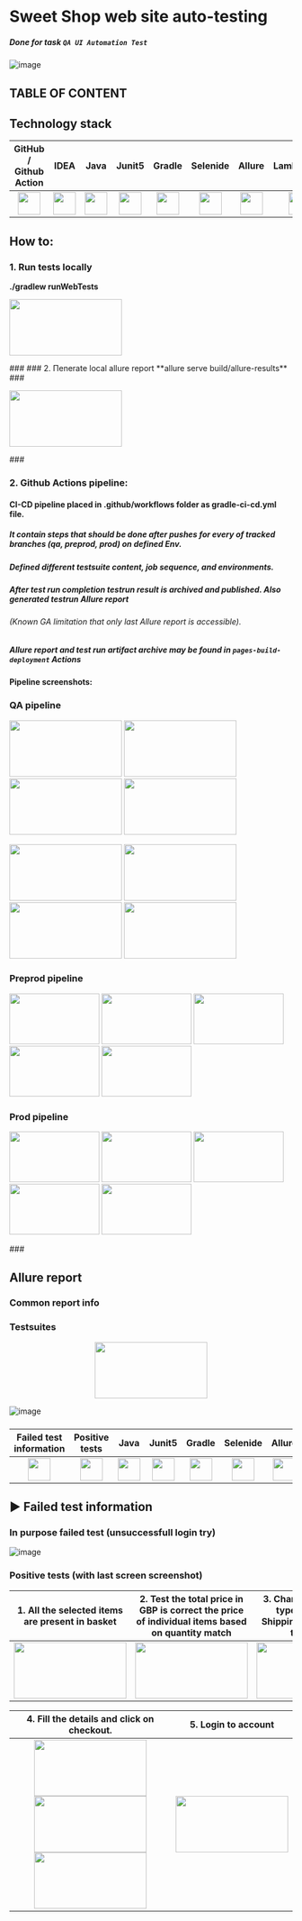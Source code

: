# Sweet Shop web site auto-testing

##### Done for task `QA UI Automation Test`

![image](https://sweetshop.netlify.app/favicon.png)

## TABLE OF CONTENT

## Technology stack

| GitHub / Github Action | IDEA | Java | Junit5 | Gradle | Selenide | Allure | LambdaTest |                                                                                                      
|:----------------------:|:----:|:----:|:------:|:------:|:--------:|:-------:|:---------:|
|<div align="center"> <img src="https://cdn-icons-png.flaticon.com/512/25/25231.png" width="40" height="40"></div> | <img src="https://user-images.githubusercontent.com/38681283/120561799-e88b6300-c40d-11eb-91ba-d4103ef6d4b5.png" width="40" height="40"> | <img src="https://user-images.githubusercontent.com/38681283/120561837-f7721580-c40d-11eb-8590-7b3b0b5eb50d.png" width="40" height="40"> | <img src="https://user-images.githubusercontent.com/38681283/120562013-43bd5580-c40e-11eb-926f-1b8d3dc9e965.png" width="40" height="40"> | <img src="https://user-images.githubusercontent.com/38681283/120562398-fbeafe00-c40e-11eb-9fe7-3a641bf7115c.png" width="40" height="40"> | <img src="https://user-images.githubusercontent.com/38681283/120562458-1c1abd00-c40f-11eb-8ce8-2eb023f3e24f.png" width="40" height="40"> | <img src="https://user-images.githubusercontent.com/38681283/120562749-b5e26a00-c40f-11eb-91d9-641e254428c9.png" width="40" height="40"> | <img src="https://bitrise-steplib-collection.s3.amazonaws.com/steps/lambdatest-upload/assets/icon.svg" width="40" height="40"> |

## How to:
### 1. Run tests locally

**./gradlew runWebTests**
<p align="left"> <img src="https://github.com/user-attachments/assets/3f435505-c3d0-4111-9367-363898184ed2" width="200" height="100"></p>
###
### 2. Пenerate local allure report
**allure serve build/allure-results**
###
<p align="left"> <img src="https://github.com/user-attachments/assets/3dc5ea49-22ca-4f7e-a4d9-0c0cc120e2d5" width="200" height="100"></p>
###

### 2. Github Actions pipeline:
#### CI-CD pipeline placed in .github/workflows folder as gradle-ci-cd.yml file. 
##### It contain steps that should be done after pushes for every of tracked branches (qa, preprod, prod) on defined Env.
##### Defined different testsuite content, job sequence, and environments.
##### After test run completion testrun result is archived and published. Also generated testrun Allure report
###### (Known GA limitation that only last Allure report is accessible).  
##### Allure report and test run artifact archive may be found in `pages-build-deployment` Actions
#### Pipeline screenshots:
### QA pipeline
<p align="left">
    <img src="https://github.com/user-attachments/assets/35a39253-7070-400d-b6e0-515d940fa0c9" width="200" height="100">
    <img src="https://github.com/user-attachments/assets/7fa5d8fc-e69a-4f73-94a0-9bb5b8e724a3" width="200" height="100">
    <img src="https://github.com/user-attachments/assets/3712c8a1-b93a-4eae-abe3-8bd07bfacd26" width="200" height="100">
    <img src="https://github.com/user-attachments/assets/1a179892-5a40-4e8d-941c-1f2bd122e571" width="200" height="100">
</p>
<p align="left">
    <img src="https://github.com/user-attachments/assets/7a5d236b-1aab-4509-948c-f1d722e18640" width="200" height="100">
    <img src="https://github.com/user-attachments/assets/49d53fd7-3e3b-45b3-9ba1-9c6a2f86e86f" width="200" height="100">
    <img src="https://github.com/user-attachments/assets/3e7cd927-a822-4002-83ac-6b38feabc2e4" width="200" height="100">
    <img src="https://github.com/user-attachments/assets/18ee2aa2-d07c-423e-a2c8-98f0c54a7a2c" width="200" height="100">    
</p>

### Preprod pipeline 
<p align="left">
    <img src="https://github.com/user-attachments/assets/bc42ffa0-1e88-48d4-9f00-9966ee6ff573" width="160" height="90">
    <img src="https://github.com/user-attachments/assets/15750577-7b05-4465-bf8e-0bcd7d1479ea" width="160" height="90">
    <img src="https://github.com/user-attachments/assets/5ec0d7bd-6780-4ed6-8a50-fd919e4e9b20" width="160" height="90">
    <img src="https://github.com/user-attachments/assets/12bad319-b8ae-4d1e-85d7-f44ed271931a" width="160" height="90">
    <img src="https://github.com/user-attachments/assets/d46a0826-2d52-4100-9ed2-d089d0763b51" width="160" height="90">
</p>

### Prod pipeline 
<p align="left">
    <img src="https://github.com/user-attachments/assets/b7ce09de-0e43-47e0-891e-59f23876c3c3" width="160" height="90">
    <img src="https://github.com/user-attachments/assets/cace5811-9cbb-4dff-818d-75e192c48078" width="160" height="90">
    <img src="https://github.com/user-attachments/assets/f5d297c9-4d99-4d0a-97d1-eb53c064d87d" width="160" height="90">
    <img src="https://github.com/user-attachments/assets/fd7a1db3-5616-4a79-bd1a-2f755dcee260" width="160" height="90">
    <img src="https://github.com/user-attachments/assets/3e1488b6-34c3-46da-a456-85047e5d3f5f" width="160" height="90">  
</p>
###


## Allure report

### Common report info


### Testsuites
<p align="center">
    <img src="https://github.com/user-attachments/assets/89551d0b-6e1a-4632-9069-080a6adb3950" width="200" height="100">   
</p>


![image](https://github.com/user-attachments/assets/89551d0b-6e1a-4632-9069-080a6adb3950)

###
|  Failed test information |  Positive tests | Java | Junit5 | Gradle | Selenide | Allure | LambdaTest |                                                                                                      
|:----------------------:|:----:|:----:|:------:|:------:|:--------:|:-------:|:---------:|
|<div align="center"> <img src="https://cdn-icons-png.flaticon.com/512/25/25231.png" width="40" height="40"></div> | <img src="https://user-images.githubusercontent.com/38681283/120561799-e88b6300-c40d-11eb-91ba-d4103ef6d4b5.png" width="40" height="40"> | <img src="https://user-images.githubusercontent.com/38681283/120561837-f7721580-c40d-11eb-8590-7b3b0b5eb50d.png" width="40" height="40"> | <img src="https://user-images.githubusercontent.com/38681283/120562013-43bd5580-c40e-11eb-926f-1b8d3dc9e965.png" width="40" height="40"> | <img src="https://user-images.githubusercontent.com/38681283/120562398-fbeafe00-c40e-11eb-9fe7-3a641bf7115c.png" width="40" height="40"> | <img src="https://user-images.githubusercontent.com/38681283/120562458-1c1abd00-c40f-11eb-8ce8-2eb023f3e24f.png" width="40" height="40"> | <img src="https://user-images.githubusercontent.com/38681283/120562749-b5e26a00-c40f-11eb-91d9-641e254428c9.png" width="40" height="40"> | <img src="https://bitrise-steplib-collection.s3.amazonaws.com/steps/lambdatest-upload/assets/icon.svg" width="40" height="40"> |


## :arrow_forward: Failed test information

### In purpose failed test (unsuccessfull login try)

![image](https://github.com/user-attachments/assets/fc56e307-db23-48c5-8feb-f0098845ab22)

### Positive tests (with last screen screenshot)
|  1. All the selected items are present in basket |  2. Test the total price in GBP is correct the price of individual items based on quantity match | 3. Change the delivery type to Standard Shipping and verify the total price |  
|:----------------------:|:---------:|:------------:|
|<div align="center"> <img src="https://github.com/user-attachments/assets/80d09586-308e-4b2e-8ac2-62a41706dad7" width="200" height="100"></div> | <img src="https://github.com/user-attachments/assets/1bc13509-164c-41d2-9a25-e4d1df627ff2" width="200" height="100"> | <img src="https://github.com/user-attachments/assets/87171963-64eb-4fde-8606-b014245e6803" width="200" height="100"> |


|  4. Fill the details and click on checkout. |  5. Login to account |  
|:----------------------:|:---------:|
| <img src="https://github.com/user-attachments/assets/2776be5a-6655-4058-87b1-d69cdf3e83fb" width="200" height="100"></div>  <img src="https://github.com/user-attachments/assets/a7ba7f0c-e9d8-4e27-a8ef-0af1502234de" width="200" height="100"> <img src="https://github.com/user-attachments/assets/780ba6ee-9342-4747-928f-c7714ce942a3" width="200" height="100">  | <img src="https://github.com/user-attachments/assets/73c48c18-7a1a-45b5-b90e-6da89f917a99" width="200" height="100"> |

